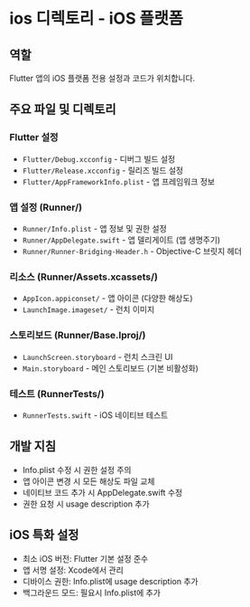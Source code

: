 # ios 디렉토리 - iOS 플랫폼

## 역할
Flutter 앱의 iOS 플랫폼 전용 설정과 코드가 위치합니다.

## 주요 파일 및 디렉토리

### Flutter 설정
- `Flutter/Debug.xcconfig` - 디버그 빌드 설정
- `Flutter/Release.xcconfig` - 릴리즈 빌드 설정
- `Flutter/AppFrameworkInfo.plist` - 앱 프레임워크 정보

### 앱 설정 (Runner/)
- `Runner/Info.plist` - 앱 정보 및 권한 설정
- `Runner/AppDelegate.swift` - 앱 델리게이트 (앱 생명주기)
- `Runner/Runner-Bridging-Header.h` - Objective-C 브릿지 헤더

### 리소스 (Runner/Assets.xcassets/)
- `AppIcon.appiconset/` - 앱 아이콘 (다양한 해상도)
- `LaunchImage.imageset/` - 런치 이미지

### 스토리보드 (Runner/Base.lproj/)
- `LaunchScreen.storyboard` - 런치 스크린 UI
- `Main.storyboard` - 메인 스토리보드 (기본 비활성화)

### 테스트 (RunnerTests/)
- `RunnerTests.swift` - iOS 네이티브 테스트

## 개발 지침
- Info.plist 수정 시 권한 설정 주의
- 앱 아이콘 변경 시 모든 해상도 파일 교체
- 네이티브 코드 추가 시 AppDelegate.swift 수정
- 권한 요청 시 usage description 추가

## iOS 특화 설정
- 최소 iOS 버전: Flutter 기본 설정 준수
- 앱 서명 설정: Xcode에서 관리
- 디바이스 권한: Info.plist에 usage description 추가
- 백그라운드 모드: 필요시 Info.plist에 추가 